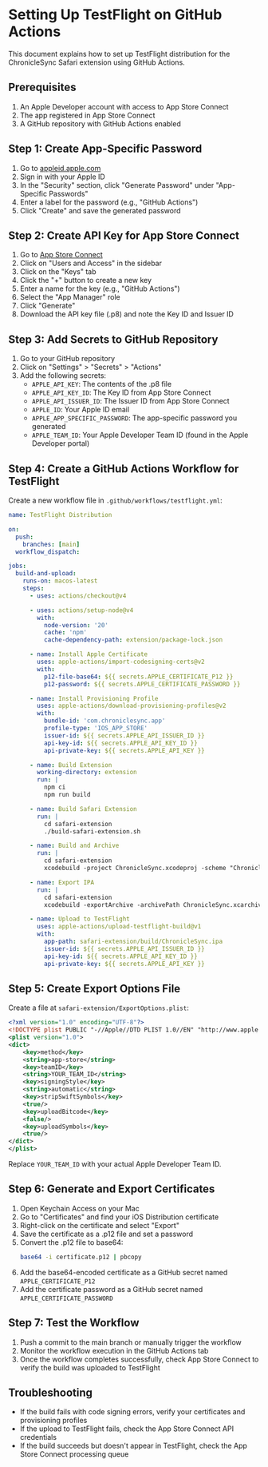 # Setting Up TestFlight on GitHub Actions

This document explains how to set up TestFlight distribution for the ChronicleSync Safari extension using GitHub Actions.

## Prerequisites

1. An Apple Developer account with access to App Store Connect
2. The app registered in App Store Connect
3. A GitHub repository with GitHub Actions enabled

## Step 1: Create App-Specific Password

1. Go to [appleid.apple.com](https://appleid.apple.com/)
2. Sign in with your Apple ID
3. In the "Security" section, click "Generate Password" under "App-Specific Passwords"
4. Enter a label for the password (e.g., "GitHub Actions")
5. Click "Create" and save the generated password

## Step 2: Create API Key for App Store Connect

1. Go to [App Store Connect](https://appstoreconnect.apple.com/)
2. Click on "Users and Access" in the sidebar
3. Click on the "Keys" tab
4. Click the "+" button to create a new key
5. Enter a name for the key (e.g., "GitHub Actions")
6. Select the "App Manager" role
7. Click "Generate"
8. Download the API key file (.p8) and note the Key ID and Issuer ID

## Step 3: Add Secrets to GitHub Repository

1. Go to your GitHub repository
2. Click on "Settings" > "Secrets" > "Actions"
3. Add the following secrets:
   - `APPLE_API_KEY`: The contents of the .p8 file
   - `APPLE_API_KEY_ID`: The Key ID from App Store Connect
   - `APPLE_API_ISSUER_ID`: The Issuer ID from App Store Connect
   - `APPLE_ID`: Your Apple ID email
   - `APPLE_APP_SPECIFIC_PASSWORD`: The app-specific password you generated
   - `APPLE_TEAM_ID`: Your Apple Developer Team ID (found in the Apple Developer portal)

## Step 4: Create a GitHub Actions Workflow for TestFlight

Create a new workflow file in `.github/workflows/testflight.yml`:

```yaml
name: TestFlight Distribution

on:
  push:
    branches: [main]
  workflow_dispatch:

jobs:
  build-and-upload:
    runs-on: macos-latest
    steps:
      - uses: actions/checkout@v4

      - uses: actions/setup-node@v4
        with:
          node-version: '20'
          cache: 'npm'
          cache-dependency-path: extension/package-lock.json

      - name: Install Apple Certificate
        uses: apple-actions/import-codesigning-certs@v2
        with:
          p12-file-base64: ${{ secrets.APPLE_CERTIFICATE_P12 }}
          p12-password: ${{ secrets.APPLE_CERTIFICATE_PASSWORD }}

      - name: Install Provisioning Profile
        uses: apple-actions/download-provisioning-profiles@v2
        with:
          bundle-id: 'com.chroniclesync.app'
          profile-type: 'IOS_APP_STORE'
          issuer-id: ${{ secrets.APPLE_API_ISSUER_ID }}
          api-key-id: ${{ secrets.APPLE_API_KEY_ID }}
          api-private-key: ${{ secrets.APPLE_API_KEY }}

      - name: Build Extension
        working-directory: extension
        run: |
          npm ci
          npm run build

      - name: Build Safari Extension
        run: |
          cd safari-extension
          ./build-safari-extension.sh

      - name: Build and Archive
        run: |
          cd safari-extension
          xcodebuild -project ChronicleSync.xcodeproj -scheme "ChronicleSync" -configuration Release -archivePath ChronicleSync.xcarchive archive

      - name: Export IPA
        run: |
          cd safari-extension
          xcodebuild -exportArchive -archivePath ChronicleSync.xcarchive -exportOptionsPlist ExportOptions.plist -exportPath ./build

      - name: Upload to TestFlight
        uses: apple-actions/upload-testflight-build@v1
        with:
          app-path: safari-extension/build/ChronicleSync.ipa
          issuer-id: ${{ secrets.APPLE_API_ISSUER_ID }}
          api-key-id: ${{ secrets.APPLE_API_KEY_ID }}
          api-private-key: ${{ secrets.APPLE_API_KEY }}
```

## Step 5: Create Export Options File

Create a file at `safari-extension/ExportOptions.plist`:

```xml
<?xml version="1.0" encoding="UTF-8"?>
<!DOCTYPE plist PUBLIC "-//Apple//DTD PLIST 1.0//EN" "http://www.apple.com/DTDs/PropertyList-1.0.dtd">
<plist version="1.0">
<dict>
    <key>method</key>
    <string>app-store</string>
    <key>teamID</key>
    <string>YOUR_TEAM_ID</string>
    <key>signingStyle</key>
    <string>automatic</string>
    <key>stripSwiftSymbols</key>
    <true/>
    <key>uploadBitcode</key>
    <false/>
    <key>uploadSymbols</key>
    <true/>
</dict>
</plist>
```

Replace `YOUR_TEAM_ID` with your actual Apple Developer Team ID.

## Step 6: Generate and Export Certificates

1. Open Keychain Access on your Mac
2. Go to "Certificates" and find your iOS Distribution certificate
3. Right-click on the certificate and select "Export"
4. Save the certificate as a .p12 file and set a password
5. Convert the .p12 file to base64:
   ```bash
   base64 -i certificate.p12 | pbcopy
   ```
6. Add the base64-encoded certificate as a GitHub secret named `APPLE_CERTIFICATE_P12`
7. Add the certificate password as a GitHub secret named `APPLE_CERTIFICATE_PASSWORD`

## Step 7: Test the Workflow

1. Push a commit to the main branch or manually trigger the workflow
2. Monitor the workflow execution in the GitHub Actions tab
3. Once the workflow completes successfully, check App Store Connect to verify the build was uploaded to TestFlight

## Troubleshooting

- If the build fails with code signing errors, verify your certificates and provisioning profiles
- If the upload to TestFlight fails, check the App Store Connect API credentials
- If the build succeeds but doesn't appear in TestFlight, check the App Store Connect processing queue